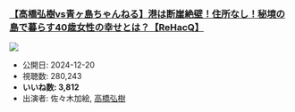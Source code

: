 ### [【高橋弘樹vs青ヶ島ちゃんねる】港は断崖絶壁！住所なし！秘境の島で暮らす40歳女性の幸せとは？【ReHacQ】](https://www.youtube.com/watch?v=zPGrANkSFVM)
[![](https://img.youtube.com/vi/zPGrANkSFVM/sddefault.jpg)](https://www.youtube.com/watch?v=zPGrANkSFVM)
-   公開日: 2024-12-20
-   視聴数: 280,243
-   **いいね数: 3,812**
-   出演者: 佐々木加絵, [高橋弘樹](/rehacq_fan/people/高橋弘樹 "wikilink")
